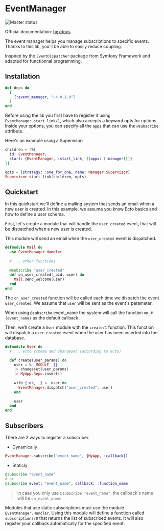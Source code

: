 # EventManager

![Master status](https://github.com/wapitea/event_manager/workflows/Elixir%20CI/badge.svg?branch=master)

Official documentation: [hexdocs](https://hexdocs.pm/event_manager).


The event manager helps you manage subscriptions to specific events. Thanks to this lib,
you'll be able to easily reduce coupling.

Inspired by the `EventDispatcher` package from Symfony Framework and adapted for 
functionnal programming.

## Installation

```elixir
def deps do
  [
    {:event_manager, "~> 0.1.0"}
  ]
end
```

Before using the lib you first have to register it using `EventManager.start_link/1`, which
also accepts a keyword opts for options. Inside your options, you can specify all the `apps` that
can use the `@subscribe` attribute.

Here's an example using a Supervisor:
``` elixir
children = [%{
  id: EventManager,
  start: {EventManager, :start_link, [[apps: [:manager]]]}
}]

opts = [strategy: :one_for_one, name: Manager.Supervisor]
Supervisor.start_link(children, opts)
```

## Quickstart

In this quickstart we'll define a mailing system that sends an email when a new user
is created. In this example, we assume you know Ecto basics and how to define a user schema.

First, let's create a module that will handle the `user_created` event, that will be 
dispatched when a new user is created.

This module will send an email when the `user_created` event is dispatched.

``` elixir
defmodule Mail do
  use EventManager.Handler
  
  # ... other functions
  
  @subscribe "user_created"
  def on_user_created(_pid, user) do 
    Mail.send_welcome(user)
  end
end
```

The `on_user_created` function will be called each time we dispatch the event `user_created`.
We assume that `user` will be sent as the event's parameter.

When using `@subscribe` event_name the system will call the function `on_#{event_name}` as the default
callback.

Then, we'll create a `User` module with the `create/1` function. This function will dispatch a 
`user_created` event when the user has been inserted into the database.

``` elixir
defmodule User do
  # ... ecto schema and changeset (according to ecto)

  def create(user_params) do
    user = %__MODULE__{}
    |> changeset(user_params)
    |> MyApp.Repo.insert()
    
    with {:ok, _} <- user do
      EventManager.dispatch("user_created", user)
    end
    
    user
  end
end
```

## Subscribers

There are 2 ways to register a subscriber.

- Dynamically 

```elixir
EventManager.subscribe("event_name", {MyApp, :callback})
```

- Staticly

```elixir
@subscribe "event_name"
# or 
@subscribe event: "event_name", callback: :function_name
```

> In case you only use `@subscribe "event_name"`, the callback's name will be `on_event_name`.

Modules that use static subscriptions must use the module `EventManager.Handler`. Using this module will
define a function called `subscriptions/0` that returns the list of subscribed events. It will also register
your callback automatically for the specified event.
